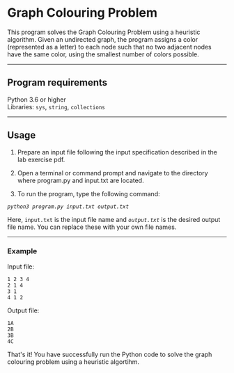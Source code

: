 # **Graph Colouring Problem**

This program solves the Graph Colouring Problem using a heuristic algorithm. Given an undirected graph, the program assigns a color (represented as a letter) to each node such that no two adjacent nodes have the same color, using the smallest number of colors possible.

___
## **Program requirements**

Python 3.6 or higher \
Libraries: `sys`, `string`, `collections`

___
## **Usage**

1. Prepare an input file following the input specification described in the lab exercise pdf.

2. Open a terminal or command prompt and navigate to the directory where program.py and input.txt are located.

3. To run the program, type the following command:

_```python3 program.py input.txt output.txt```_

Here, `input.txt` is the input file name and *`output.txt`* is the desired output file name. You can replace these with your own file names.

___
### **Example**

Input file:
```
1 2 3 4
2 1 4
3 1
4 1 2
```

Output file:
```
1A
2B
3B
4C
```

That's it! You have successfully run the Python code to solve the graph colouring problem using a heuristic algortihm.
